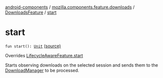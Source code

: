 [android-components](../../index.md) / [mozilla.components.feature.downloads](../index.md) / [DownloadsFeature](index.md) / [start](./start.md)

# start

`fun start(): `[`Unit`](https://kotlinlang.org/api/latest/jvm/stdlib/kotlin/-unit/index.html) [(source)](https://github.com/mozilla-mobile/android-components/blob/master/components/feature/downloads/src/main/java/mozilla/components/feature/downloads/DownloadsFeature.kt#L88)

Overrides [LifecycleAwareFeature.start](../../mozilla.components.support.base.feature/-lifecycle-aware-feature/start.md)

Starts observing downloads on the selected session and sends them to the [DownloadManager](../../mozilla.components.feature.downloads.manager/-download-manager/index.md)
to be processed.

